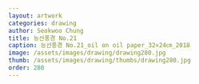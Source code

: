 ```yaml
---
layout: artwork 
categories: drawing 
author: Seokwoo Chung 
title: 능선풍경 No.21 
caption: 능선풍경 No.21_oil on oil paper_32×24㎝_2018 
image: /assets/images/drawing/drawing280.jpg 
thumb: /assets/images/drawing/thumbs/drawing280.jpg 
order: 280 
---
```

